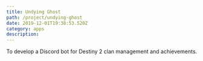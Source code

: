 ```yaml
---
title: Undying Ghost
path: /project/undying-ghost
date: 2019-12-01T19:38:53.520Z
category: apps
description:
---
```

To develop a Discord bot for Destiny 2 clan management and achievements.
